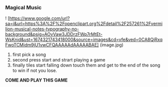 ### Magical Music
! [https://www.google.com/url?sa=i&url=https%3A%2F%2Fopenclipart.org%2Fdetail%2F257261%2Fvermilion-musical-notes-typography-no-background&psig=AOvVaw3JDDrzFWp7rMtEt-WsKnid&ust=1674321743418000&source=images&cd=vfe&ved=0CA8QjRxqFwoTCMidm9jU1vwCFQAAAAAdAAAAABAE] (image.jpg)
1. first pick a song
2. second press start and strart playing a game
3. finally tiles start falling down touch them and get to the end of the song to win if not you lose.

**COME AND PLAY THIS GAME**


